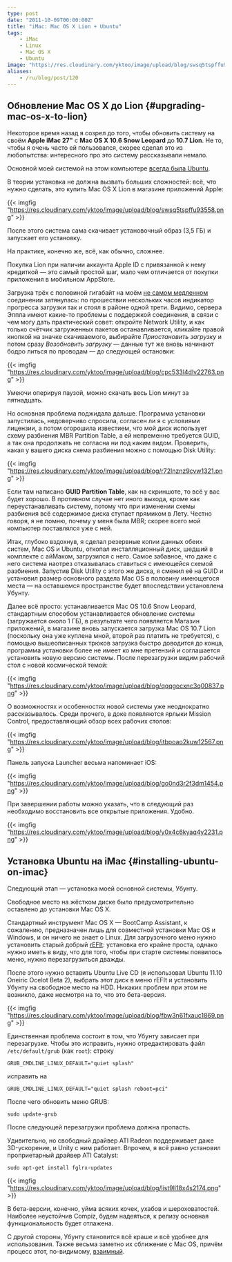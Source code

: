```yaml
---
type: post
date: "2011-10-09T00:00:00Z"
title: "iMac: Mac OS X Lion + Ubuntu"
tags:
    - iMac
    - Linux
    - Mac OS X
    - Ubuntu
image: "https://res.cloudinary.com/yktoo/image/upload/blog/swsq5tspffu93558.png"
aliases:
    - /ru/blog/post/120
---
```


## Обновление Mac OS X до Lion {#upgrading-mac-os-x-to-lion}

Некоторое время назад я созрел до того, чтобы обновить систему на своём **Apple iMac 27"** с **Mac OS X 10.6 Snow Leopard** до **10.7 Lion**. Не то, чтобы я очень часто ей пользовался, скорее сделал это из любопытства: интересного про это систему рассказывали немало.

Основной моей системой на этом компьютере [всегда была Ubuntu](http://habrahabr.ru/blogs/ubuntu/100514/).

В теории установка не должна вызвать больших сложностей: всё, что нужно сделать, это купить Mac OS X Lion в магазине приложений Apple:

{{< imgfig "https://res.cloudinary.com/yktoo/image/upload/blog/swsq5tspffu93558.png" >}}

<!--more-->

После этого система сама скачивает установочный образ (3,5 ГБ) и запускает его установку.

На практике, конечно же, всё, как обычно, сложнее.

Покупка Lion при наличии аккаунта Apple ID с привязанной к нему кредиткой — это самый простой шаг, мало чем отличается от покупки приложения в мобильном AppStore.

Загрузка трёх с половиной гигабайт на моём [не самом медленном](0100) соединении затянулась: по прошествии нескольких часов индикатор прогресса загрузки так и стоял в районе одной трети. Видимо, сервера Эппла имеют какие-то проблемы с поддержкой соединения, в связи с чем могу дать практический совет: откройте Network Utility, и как только счётчик загруженных пакетов останавливается, кликайте правой кнопкой на значке скачиваемого, выбирайте *Приостановить загрузку* и потом сразу *Возобновить загрузку* — данные тут же вновь начинают бодро литься по проводам — до следующей остановки:

{{< imgfig "https://res.cloudinary.com/yktoo/image/upload/blog/cpc533l4dlv22763.png" >}}

Умеючи оперируя паузой, можно скачать весь Lion минут за пятнадцать.

Но основная проблема поджидала дальше. Программа установки запустилась, недоверчиво спросила, согласен ли я с условиями лицензии, а потом огорошила известием, что мой диск использует схему разбиения MBR Partition Table, а ей непременно требуется GUID, а так она продолжать не согласна ни под каким видом. Проверить, какая у вашего диска схема разбиения можно с помощью Disk Utility:

{{< imgfig "https://res.cloudinary.com/yktoo/image/upload/blog/r72lnznz9cvw1321.png" >}}

Если там написано **GUID Partition Table**, как на скриншоте, то всё у вас будет хорошо. В противном случае нет иного выхода, кроме как переустанавливать систему, потому что при изменении схемы разбиения всё содержимое диска ступает прямиком в Лету. Честно говоря, я не помню, почему у меня была MBR; скорее всего мой компьютер поставлялся уже с ней.

Итак, глубоко вздохнув, я сделал резервные копии данных обеих систем, Mac OS и Ubuntu, откопал инсталляционный диск, шедший в комплекте с айМаком, загрузился с него. Самое забавное, что даже с него система наотрез отказывалась ставиться с имеющейся схемой разбиения. Запустив Disk Utility с этого же диска, я сменил её на GUID и установил размер основного раздела Mac OS в половину имеющегося места — на оставшемся пространстве будет впоследствии установлена Убунту.

Далее всё просто: устанавливается Mac OS 10.6 Snow Leopard, стандартным способом устанавливается обновление системы (загружается около 1 ГБ), в результате чего появляется Магазин приложений, в магазине вновь запускается загрузка Mac OS 10.7 Lion (поскольку она уже куплена мной, второй раз платить не требуется), с помощью вышеописанных трюков загрузка быстро доводится до конца, программа установки более не имеет ко мне претензий и соглашается установить новую версию системы. После перезагрузки видим рабочий стол с новой космической темой:

{{< imgfig "https://res.cloudinary.com/yktoo/image/upload/blog/qqqgocxnc3q00837.png" >}}

О возможностях и особенностях новой системы уже неоднократно рассказывалось. Среди прочего, в доке появляются ярлыки Mission Control, предоставляющий обзор всех рабочих столов:

{{< imgfig "https://res.cloudinary.com/yktoo/image/upload/blog/itbpoao2kuw12567.png" >}}

Панель запуска Launcher весьма напоминает iOS:

{{< imgfig "https://res.cloudinary.com/yktoo/image/upload/blog/go0nd3r2f3dm1454.png" >}}

При завершении работы можно указать, что в следующий раз необходимо восстановить все открытые приложения. Удобно.

{{< imgfig "https://res.cloudinary.com/yktoo/image/upload/blog/y0x4c6kyaq4y2231.png" >}}

## Установка Ubuntu на iMac {#installing-ubuntu-on-imac}

Следующий этап — установка моей основной системы, Убунту.

Свободное место на жёстком диске было предусмотрительно оставлено до установки Mac OS X.

Стандартный инструмент Mac OS X — BootCamp Assistant, к сожалению, предназначен лишь для совместной установки Mac OS и Windows, и он ничего не знает о Linux. Для загрузочного меню нужно установить старый добрый [rEFIt](http://refit.sourceforge.net/): установка его крайне проста, однако нужно иметь в виду, что для того, чтобы при старте системы появилось меню, нужно перезагрузиться дважды.

После этого нужно вставить Ubuntu Live CD (я использовал Ubuntu 11.10 Oneiric Ocelot Beta 2), выбрать этот диск в меню rEFIt и установить Убунту на свободное место на HDD. Никаких проблем при этом не возникло, даже несмотря на то, что это бета-версия.

{{< imgfig "https://res.cloudinary.com/yktoo/image/upload/blog/fbw3n61fxauc1869.png" >}}

Единственная проблема состоит в том, что Убунту зависает при перезагрузке. Чтобы это исправить, нужно отредактировать файл `/etc/default/grub` (как `root`): строку

    GRUB_CMDLINE_LINUX_DEFAULT="quiet splash"

исправить на

    GRUB_CMDLINE_LINUX_DEFAULT="quiet splash reboot=pci"

После чего обновить меню GRUB:

    sudo update-grub

После следующей перезагрузки проблема должна пропасть.

Удивительно, но свободный драйвер ATI Radeon поддерживает даже 3D-ускорение, и Unity с ним работает. Впрочем, я всё равно установил проприетарный драйвер ATI Catalyst:

    sudo apt-get install fglrx-updates

{{< imgfig "https://res.cloudinary.com/yktoo/image/upload/blog/list9ll18x4s2174.png" >}}

В бета-версии, конечно, уйма всяких кочек, ухабов и шероховатостей. Наиболее неустойчив Compiz, будем надеяться, к релизу основная функциональность будет отлажена.

С другой стороны, Убунту становится всё краше и всё удобнее для использования. Также весьма заметно их сближение с Mac OS, причём процесс этот, по-видимому, [взаимный](http://cassidyjames.com/b/61).
